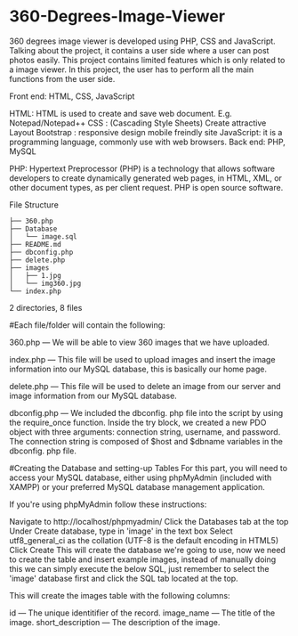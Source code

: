 # 360-Degrees-Image-Viewer

 360 degrees image viewer is developed using PHP, CSS and JavaScript. Talking about the project, it contains a user side where a user can post photos easily. This project contains limited features which is only related to a image viewer. In this project, the user has to perform all the main functions from the user side.

Front end: HTML, CSS, JavaScript

 HTML: HTML is used to create and save web document. E.g. Notepad/Notepad++
 CSS : (Cascading Style Sheets) Create attractive Layout
 Bootstrap : responsive design mobile freindly site
 JavaScript: it is a programming language, commonly use with web browsers.
 Back end: PHP, MySQL

 PHP: Hypertext Preprocessor (PHP) is a technology that allows software developers to create dynamically generated web pages, in HTML, XML, or other document types, as per client request. PHP is open source software.


File Structure
```
├── 360.php
├── Database
│   └── image.sql
├── README.md
├── dbconfig.php
├── delete.php
├── images
│   ├── 1.jpg
│   └── img360.jpg
└── index.php
```
2 directories, 8 files


#Each file/folder will contain the following:

 360.php — We will be able to view 360 images that we have uploaded.

 index.php — This file will be used to upload images and insert the image information into our MySQL database, this is basically our home page.

 delete.php — This file will be used to delete an image from our server and image information from our MySQL database.

 dbconfig.php — We included the dbconfig. php file into the script by using the require_once function. Inside the try block, we created a new PDO object with three arguments: connection string, username, and password. The connection string is composed of $host and $dbname variables in the dbconfig. php file.


#Creating the Database and setting-up Tables
 For this part, you will need to access your MySQL database, either using phpMyAdmin (included with XAMPP) or your preferred MySQL database management application.

If you're using phpMyAdmin follow these instructions:

 Navigate to http://localhost/phpmyadmin/
 Click the Databases tab at the top
 Under Create database, type in 'image' in the text box
 Select utf8_general_ci as the collation (UTF-8 is the default encoding in HTML5)
 Click Create
 This will create the database we're going to use, now we need to create the table and insert example images, instead of manually doing this we can simply execute the below SQL, just remember to select the 'image' database first and click the SQL tab located at the top.
    
This will create the images table with the following columns:

 id — The unique identitifier of the record.
 image_name — The title of the image.
 short_description — The description of the image.

